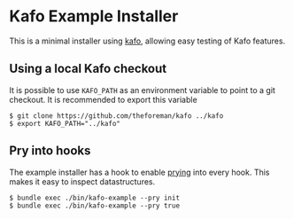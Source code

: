 # Kafo Example Installer

This is a minimal installer using [kafo](https://github.com/theforeman/kafo),
allowing easy testing of Kafo features.

## Using a local Kafo checkout

It is possible to use `KAFO_PATH` as an environment variable to point to a git
checkout. It is recommended to export this variable

```console
$ git clone https://github.com/theforeman/kafo ../kafo
$ export KAFO_PATH="../kafo"
```

## Pry into hooks

The example installer has a hook to enable [prying](https://github.com/pry/pry)
into every hook. This makes it easy to inspect datastructures.

```console
$ bundle exec ./bin/kafo-example --pry init
$ bundle exec ./bin/kafo-example --pry true
```

